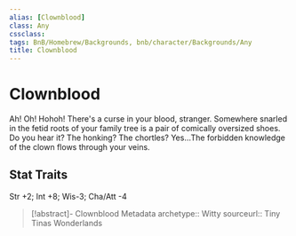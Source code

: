 ```yaml
---
alias: [Clownblood]
class: Any
cssclass: 
tags: BnB/Homebrew/Backgrounds, bnb/character/Backgrounds/Any
title: Clownblood
---
```


# Clownblood

Ah! Oh! Hohoh! There's a curse in your blood, stranger. Somewhere snarled in the fetid roots of your family tree is a pair of comically oversized shoes. Do you hear it? The honking? The chortles? Yes…The forbidden knowledge of the clown flows through your veins.

## Stat Traits

Str +2; Int +8; Wis-3; Cha/Att -4

> [!abstract]- Clownblood Metadata
> archetype:: Witty
> sourceurl:: Tiny Tinas Wonderlands
